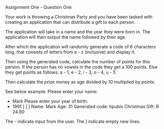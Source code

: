 Assignment One - Question One

Your work is throwing a Christmas Party and you have been tasked with creating an application that can distribute a gift to each person.

The application will take in a name and the year they were born in.
The application will then output the name followed by their age.

After which the application will randomly generate a code of 6 characters long, that consists of letters from a - z (inclusive) and display it.

Then using the generated code, calculate the number of points for this person.
If the person has no vowels in the code they get a 100 points. Else they get points as follows:
a - 1,  e - 2, i - 3, o - 4, u - 5

Then calculate the prize money as age divided by 10 multiplied by points.

See below example:
Please enter your name:
- Mark
  Please enter your year of birth:
- 1991
  ]
  ]
  ]
  Name: Mark
  Age: 31
  Generated code: hpubix
  Christmas Gift: R 24.80

The - indicate input from the user.
The ] indicate empty new lines. 